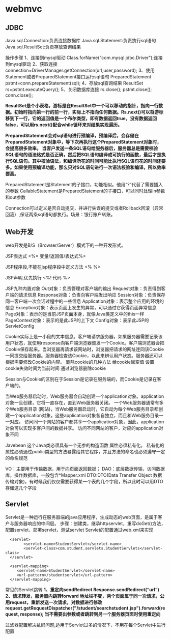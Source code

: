 # webmvc
## JDBC
Java.sql.Connection:负责连接数据库
Java.sql.Statement:负责执行sql语句
Java.sql.ResultSet:负责存放查询结果

操作步骤
1、连接到mysql驱动
Class.forName("com.mysql.jdbc.Driver");连接到mysql驱动
2、获取连接
connection=DriverManager.getConnection(url,user,password);
3、使用Statement或者PreparedStatement接口运行sql语句
PreparedStatement pstmt=conn.prepareStatement(sql);
4、存放sql查询结果
ResultSet rs=pstmt.executeQuery();
5、关闭数据库连接
rs.close();
pstmt.close();
conn.close();

**ResultSet是个小表格，游标是在ResultSet中一个可以移动的指针，指向一行数据。初始时指向第一行的前一行，实际上不指向任何数据。Rs.next()可以将游标移到下一行，它的返回值是一个布尔类型，即有数据返回true，没有数据返回false，可以用rs.next()配合while循环来对结果实现遍历。**

**PreparedStatement会对sql语句进行预编译，预编译后，会存储在PreparedStatement对象中，等下次再执行这个PreparedStatement对象时，会提高很多效率。
当客户发送一条SQL语句给服务器后，服务器总是需要校验SQL语句的语法格式是否正确，然后把SQL语句编译成可执行的函数，最后才是执行SQL语句。其中校验语法，和编译所花的时间可能比执行SQL语句花的时间还要多。如果使用预编译功能，那么只对SQL语句进行一次语法校验和编译，所以效率要高。**

PreparedStatement是Statement的子接口，功能相似。他用”?”代替了需要插入的参数
CallableStatement是PreparedStatement的子接口，可以同时处理In参数和out参数

Connection可以定义是否自动提交，并进行失误的提交或者Rollback回滚（异常回滚）,保证两条sql语句都执行。场景：银行账户转账。


## Web开发
web开发是B/S（Browser/Server）模式下的一种开发形式。

JSP表达式
<%= 变量/返回值/表达式%>

JSP程序段,不能在jsp程序段中定义方法
<% %>

JSP声明,优先执行
<%!  代码  %>


JSP九种内置对象
Out对象：负责管理对客户端的输出
Request对象：负责得到客户端的请求信息
Response对象：负责向客户端发出响应
Session对象：负责保存同一客户端一次会话过程中的一些信息
Application对象：表示整个应用的环境的信息
Exception对象：表示页面上发生的异常，可以通过它获得页面异常信息
Page对象：表示的是当前JSP页面本身，就像Java类定义中的this一样
PageContext对象：表示的是此JSP的上下文
Config对象：表示此JSP的ServletConfig

Cookie实际上是一小段的文本信息。客户端请求服务器，如果服务器需要记录该用户状态，就使用response向客户端浏览器颁发一个Cookie。客户端浏览器会把Cookie保存起来。当浏览器再请求该网站时，浏览器把请求的网址连同该Cookie一同提交给服务器。服务器检查该Cookie，以此来辨认用户状态。服务器还可以根据需要修改Cookie的内容。
删除cookie的几种方法
给cookie赋空值
设置cookie失效时间为当前时间
通过浏览器删除cookie

Session与Cookie的区别在于Session是记录在服务端的，而Cookie是记录在客户端的。

当Web服务器启动时，Web服务器会自动创建一个application对象。application对象一旦创建，它将一直存在，直到Web服务器关闭。
一个Web服务器通常有多个Web服务目录 (网站)，当Web服务器启动时，它自动为每个Web服务目录都创建一个application对象，这些application对象各自独立，而且和Web服务目录一一对应。
访问同一个网站的客户都共享一个application对象，因此，application对象可以实现多客户间的数据共享。
访问不同网站的客户，对应的application对象不同

Javebean
这个Java类必须具有一个无参的构造函数
属性必须私有化。
私有化的属性必须通过public类型的方法暴露给其它程序，并且方法的命名也必须遵守一定的命名规范

VO：主要用于传输数据，用于向页面返回数据；
DAO：底层数据传输，访问数据库，操作数据库，一般包含*Mapper.xml
DTO:DTO(Data Transfer Object 数据传输对象)，有时候我们仅仅需要获得某一个表的几个字段，所以此时可以用DTO存储这几个字段

## Servlet
Servlet是一种运行在服务器端的java应用程序，生成动态的web页面，是属于客户与服务器响应的中间层。
步骤：创建类，继承httpservlet，重写doGet()方法，配置servlet，部署servlet，测试servlet
Servlet的配置通过web.xml来实现
```
  <servlet>
  		<servlet-name>StudentServlet</servlet-name>
  		<servlet-class>com.student.servlets.StudentServlets</servlet-class>
  </servlet>
  
  <servlet-mapping>
 	 <servlet-name>StudentServlet</servlet-name>
 	 <url-pattern>/studentservlet</url-pattern>
  </servlet-mapping>
 ```

常见的Servlet跳转
**1、重定向sendRedirect
Response.sendRedirect(“url”)
2、请求转发，服务器内跳转forward
地址栏不变，两个页面属于同一次请求，公用request，重新发送一次请求，对数据进行修改
request.getRequestDispatcher("/student/searchstudent.jsp").forward(request, response);
当不需要出参数或者跳转到另一个服务器页面时使用重定向**

过滤器配置解决乱码问题,适用于Servlet过多的情况下，不用在每个Servlet中进行配置

